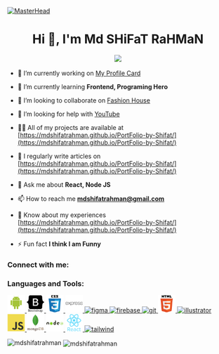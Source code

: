 
[![MasterHead](https://1.bp.blogspot.com/-7A4WynwLsMw/XbBpCXG8fHI/AAAAAAAAMt4/uOa1bpLskYgrwGbllhSu2SDj_Mig8SXJQCLcBGAsYHQ/s1600/2000_600px.gif)](https://rishavchanda.io)
<h1 align="center">Hi 👋, I'm Md SHiFaT RaHMaN</h1>
<div style="text-align:center;">
    <p align="center">
  <a href="https://github.com/Ratheshan03/readme-typing-svg"><img src="https://readme-typing-svg.herokuapp.com?lines=I+am+MERN+Stack+Web+Developer;React%20|%20NodeJS%20|%20JavaScript%20ExpressJS&center=true&width=500&height=50"></a>
</p>
</div>



- 🔭 I’m currently working on [My Profile Card](https://6506030691bdff47cacc5248--meek-fudge-388ebc.netlify.app/)

- 🌱 I’m currently learning **Frontend, Programing Hero**

- 👯 I’m looking to collaborate on [Fashion House](https://mdshifatrahman.github.io/myChoice/)

- 🤝 I’m looking for help with [YouTube](https://dazzling-jelly-dda3c0.netlify.app)

- 👨‍💻 All of my projects are available at [https://mdshifatrahman.github.io/PortFolio-by-Shifat/](https://mdshifatrahman.github.io/PortFolio-by-Shifat/)

- 📝 I regularly write articles on [https://mdshifatrahman.github.io/PortFolio-by-Shifat/](https://mdshifatrahman.github.io/PortFolio-by-Shifat/)

- 💬 Ask me about **React, Node JS**

- 📫 How to reach me **mdshifatrahman@gmail.com**

- 📄 Know about my experiences [https://mdshifatrahman.github.io/PortFolio-by-Shifat/](https://mdshifatrahman.github.io/PortFolio-by-Shifat/)

- ⚡ Fun fact **I think I am Funny**

<h3 align="left">Connect with me:</h3>
<p align="left">
</p>

<h3 align="left">Languages and Tools:</h3>
<p align="left"> <a href="https://developer.android.com" target="_blank" rel="noreferrer"> <img src="https://raw.githubusercontent.com/devicons/devicon/master/icons/android/android-original-wordmark.svg" alt="android" width="40" height="40"/> </a> <a href="https://getbootstrap.com" target="_blank" rel="noreferrer"> <img src="https://raw.githubusercontent.com/devicons/devicon/master/icons/bootstrap/bootstrap-plain-wordmark.svg" alt="bootstrap" width="40" height="40"/> </a> <a href="https://www.w3schools.com/css/" target="_blank" rel="noreferrer"> <img src="https://raw.githubusercontent.com/devicons/devicon/master/icons/css3/css3-original-wordmark.svg" alt="css3" width="40" height="40"/> </a> <a href="https://expressjs.com" target="_blank" rel="noreferrer"> <img src="https://raw.githubusercontent.com/devicons/devicon/master/icons/express/express-original-wordmark.svg" alt="express" width="40" height="40"/> </a> <a href="https://www.figma.com/" target="_blank" rel="noreferrer"> <img src="https://www.vectorlogo.zone/logos/figma/figma-icon.svg" alt="figma" width="40" height="40"/> </a> <a href="https://firebase.google.com/" target="_blank" rel="noreferrer"> <img src="https://www.vectorlogo.zone/logos/firebase/firebase-icon.svg" alt="firebase" width="40" height="40"/> </a> <a href="https://git-scm.com/" target="_blank" rel="noreferrer"> <img src="https://www.vectorlogo.zone/logos/git-scm/git-scm-icon.svg" alt="git" width="40" height="40"/> </a> <a href="https://www.w3.org/html/" target="_blank" rel="noreferrer"> <img src="https://raw.githubusercontent.com/devicons/devicon/master/icons/html5/html5-original-wordmark.svg" alt="html5" width="40" height="40"/> </a> <a href="https://www.adobe.com/in/products/illustrator.html" target="_blank" rel="noreferrer"> <img src="https://www.vectorlogo.zone/logos/adobe_illustrator/adobe_illustrator-icon.svg" alt="illustrator" width="40" height="40"/> </a> <a href="https://developer.mozilla.org/en-US/docs/Web/JavaScript" target="_blank" rel="noreferrer"> <img src="https://raw.githubusercontent.com/devicons/devicon/master/icons/javascript/javascript-original.svg" alt="javascript" width="40" height="40"/> </a> <a href="https://www.mongodb.com/" target="_blank" rel="noreferrer"> <img src="https://raw.githubusercontent.com/devicons/devicon/master/icons/mongodb/mongodb-original-wordmark.svg" alt="mongodb" width="40" height="40"/> </a> <a href="https://nodejs.org" target="_blank" rel="noreferrer"> <img src="https://raw.githubusercontent.com/devicons/devicon/master/icons/nodejs/nodejs-original-wordmark.svg" alt="nodejs" width="40" height="40"/> </a> <a href="https://reactjs.org/" target="_blank" rel="noreferrer"> <img src="https://raw.githubusercontent.com/devicons/devicon/master/icons/react/react-original-wordmark.svg" alt="react" width="40" height="40"/> </a> <a href="https://tailwindcss.com/" target="_blank" rel="noreferrer"> <img src="https://www.vectorlogo.zone/logos/tailwindcss/tailwindcss-icon.svg" alt="tailwind" width="40" height="40"/> </a> </p>

<p><img align="left" src="https://github-readme-stats.vercel.app/api/top-langs?username=mdshifatrahman&show_icons=true&locale=en&layout=compact" alt="mdshifatrahman" /></p>

<p>&nbsp;<img align="center" src="https://github-readme-stats.vercel.app/api?username=mdshifatrahman&show_icons=true&locale=en" alt="mdshifatrahman" /></p>

